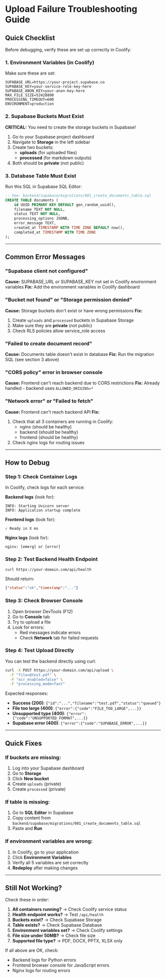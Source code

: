 # Upload Failure Troubleshooting Guide

## Quick Checklist

Before debugging, verify these are set up correctly in Coolify:

### 1. Environment Variables (in Coolify)
Make sure these are set:
```
SUPABASE_URL=https://your-project.supabase.co
SUPABASE_KEY=your-service-role-key-here
SUPABASE_ANON_KEY=your-anon-key-here
MAX_FILE_SIZE=52428800
PROCESSING_TIMEOUT=600
ENVIRONMENT=production
```

### 2. Supabase Buckets Must Exist

**CRITICAL:** You need to create the storage buckets in Supabase!

1. Go to your Supabase project dashboard
2. Navigate to **Storage** in the left sidebar
3. Create two buckets:
   - **uploads** (for uploaded files)
   - **processed** (for markdown outputs)
4. Both should be **private** (not public)

### 3. Database Table Must Exist

Run this SQL in Supabase SQL Editor:

```sql
-- See: backend/supabase/migrations/001_create_documents_table.sql
CREATE TABLE documents (
    id UUID PRIMARY KEY DEFAULT gen_random_uuid(),
    filename TEXT NOT NULL,
    status TEXT NOT NULL,
    processing_options JSONB,
    error_message TEXT,
    created_at TIMESTAMP WITH TIME ZONE DEFAULT now(),
    completed_at TIMESTAMP WITH TIME ZONE
);
```

---

## Common Error Messages

### "Supabase client not configured"
**Cause:** SUPABASE_URL or SUPABASE_KEY not set in Coolify environment variables
**Fix:** Add the environment variables in Coolify dashboard

### "Bucket not found" or "Storage permission denied"
**Cause:** Storage buckets don't exist or have wrong permissions
**Fix:**
1. Create `uploads` and `processed` buckets in Supabase Storage
2. Make sure they are **private** (not public)
3. Check RLS policies allow service_role access

### "Failed to create document record"
**Cause:** Documents table doesn't exist in database
**Fix:** Run the migration SQL (see section 3 above)

### "CORS policy" error in browser console
**Cause:** Frontend can't reach backend due to CORS restrictions
**Fix:** Already handled - backend uses `ALLOWED_ORIGINS=*`

### "Network error" or "Failed to fetch"
**Cause:** Frontend can't reach backend API
**Fix:**
1. Check that all 3 containers are running in Coolify:
   - nginx (should be healthy)
   - backend (should be healthy)
   - frontend (should be healthy)
2. Check nginx logs for routing issues

---

## How to Debug

### Step 1: Check Container Logs

In Coolify, check logs for each service:

**Backend logs** (look for):
```
INFO: Starting Uvicorn server
INFO: Application startup complete
```

**Frontend logs** (look for):
```
✓ Ready in X ms
```

**Nginx logs** (look for):
```
nginx: [emerg] or [error]
```

### Step 2: Test Backend Health Endpoint

```bash
curl https://your-domain.com/api/health
```

Should return:
```json
{"status":"ok","timestamp":"..."}
```

### Step 3: Check Browser Console

1. Open browser DevTools (F12)
2. Go to **Console** tab
3. Try to upload a file
4. Look for errors:
   - Red messages indicate errors
   - Check **Network** tab for failed requests

### Step 4: Test Upload Directly

You can test the backend directly using curl:

```bash
curl -X POST https://your-domain.com/api/upload \
  -F "file=@test.pdf" \
  -F "ocr_enabled=false" \
  -F "processing_mode=fast"
```

Expected responses:
- **Success (200)**: `{"id":"...","filename":"test.pdf","status":"queued"}`
- **File too large (400)**: `{"error":{"code":"FILE_TOO_LARGE",...}}`
- **Unsupported type (400)**: `{"error":{"code":"UNSUPPORTED_FORMAT",...}}`
- **Supabase error (400)**: `{"error":{"code":"SUPABASE_ERROR",...}}`

---

## Quick Fixes

### If buckets are missing:
1. Log into your Supabase dashboard
2. Go to **Storage**
3. Click **New bucket**
4. Create `uploads` (private)
5. Create `processed` (private)

### If table is missing:
1. Go to **SQL Editor** in Supabase
2. Copy content from `backend/supabase/migrations/001_create_documents_table.sql`
3. Paste and **Run**

### If environment variables are wrong:
1. In Coolify, go to your application
2. Click **Environment Variables**
3. Verify all 5 variables are set correctly
4. **Redeploy** after making changes

---

## Still Not Working?

Check these in order:

1. **All containers running?** → Check Coolify service status
2. **Health endpoint works?** → Test `/api/health`
3. **Buckets exist?** → Check Supabase Storage
4. **Table exists?** → Check Supabase Database
5. **Environment variables set?** → Check Coolify settings
6. **File size under 50MB?** → Check file size
7. **Supported file type?** → PDF, DOCX, PPTX, XLSX only

If all above are OK, check:
- Backend logs for Python errors
- Frontend browser console for JavaScript errors
- Nginx logs for routing errors
